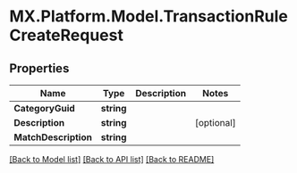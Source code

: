# MX.Platform.Model.TransactionRuleCreateRequest

## Properties

Name | Type | Description | Notes
------------ | ------------- | ------------- | -------------
**CategoryGuid** | **string** |  | 
**Description** | **string** |  | [optional] 
**MatchDescription** | **string** |  | 

[[Back to Model list]](../README.md#documentation-for-models) [[Back to API list]](../README.md#documentation-for-api-endpoints) [[Back to README]](../README.md)

